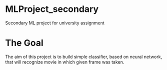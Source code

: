 # MLProject_secondary
Secondary ML project for university assignment

# The Goal
The aim of this project is to build simple classifier, based on neural network, that will recognize movie in which given frame was taken.

